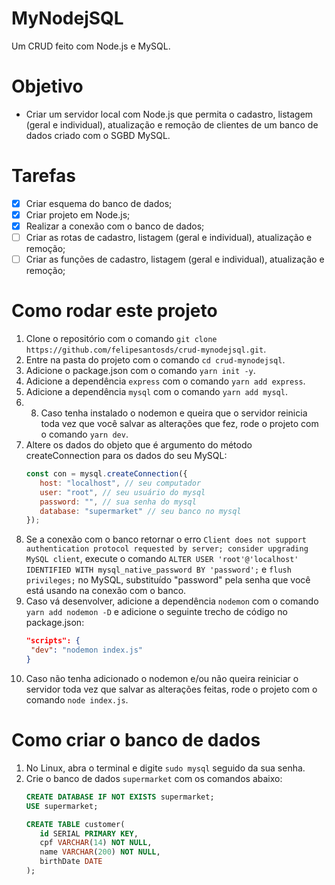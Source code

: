 # MyNodejSQL

Um CRUD feito com Node.js e MySQL.

# Objetivo

- Criar um servidor local com Node.js que permita o cadastro, listagem (geral e individual), atualização e remoção de clientes de um banco de dados criado com o SGBD MySQL.

# Tarefas
- [x] Criar esquema do banco de dados;
- [x] Criar projeto em Node.js;
- [x] Realizar a conexão com o banco de dados;
- [ ] Criar as rotas de cadastro, listagem (geral e individual), atualização e remoção;
- [ ] Criar as funções de cadastro, listagem (geral e individual), atualização e remoção;

# Como rodar este projeto
1. Clone o repositório com o comando `git clone https://github.com/felipesantosds/crud-mynodejsql.git`.
2. Entre na pasta do projeto com o comando `cd crud-mynodejsql`.
3. Adicione o package.json com o comando `yarn init -y`.
4. Adicione a dependência `express` com o comando `yarn add express`.
5. Adicione a dependência `mysql` com o comando `yarn add mysql`.
6. 8. Caso tenha instalado o nodemon e queira que o servidor reinicia toda vez que você salvar as alterações que fez, rode o projeto com o comando `yarn dev`.
7. Altere os dados do objeto que é argumento do método createConnection para os dados do seu MySQL:
   ```javascript
   const con = mysql.createConnection({
      host: "localhost", // seu computador
      user: "root", // seu usuário do mysql
      password: "", // sua senha do mysql
      database: "supermarket" // seu banco no mysql
   });
   ```
8. Se a conexão com o banco retornar o erro `Client does not support authentication protocol requested by server; consider upgrading MySQL client`, execute o comando `ALTER USER 'root'@'localhost' IDENTIFIED WITH mysql_native_password BY 'password';` e `flush privileges;` no MySQL, substituído "password" pela senha que você está usando na conexão com o banco.
9. Caso vá desenvolver, adicione a dependência `nodemon` com o comando `yarn add nodemon -D` e adicione o seguinte trecho de código no package.json:
   ```json
   "scripts": {
    "dev": "nodemon index.js"
   }
   ```
10. Caso não tenha adicionado o nodemon e/ou não queira reiniciar o servidor toda vez que salvar as alterações feitas, rode o projeto com o comando `node index.js`.

# Como criar o banco de dados
1. No Linux, abra o terminal e digite `sudo mysql` seguido da sua senha.
2. Crie o banco de dados `supermarket` com os comandos abaixo:
   ```sql
   CREATE DATABASE IF NOT EXISTS supermarket;
   USE supermarket;

   CREATE TABLE customer(
      id SERIAL PRIMARY KEY,
      cpf VARCHAR(14) NOT NULL,
      name VARCHAR(200) NOT NULL,
      birthDate DATE
   );
   ```

